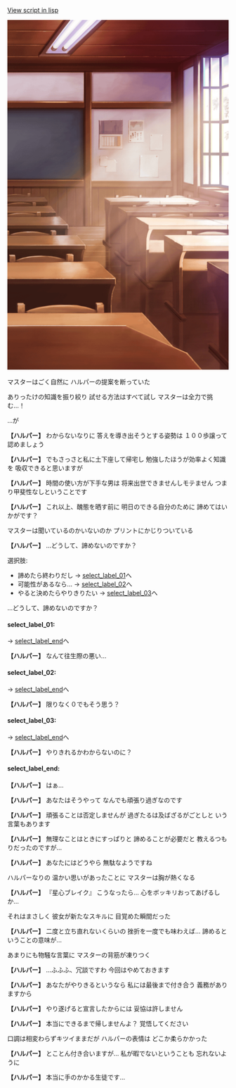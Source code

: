 [View script in lisp](../scripts/20202203.txt)

![classroom03_daytime.png](../images/backgrounds/classroom03_daytime.png)

マスターはごく自然に
ハルパーの提案を断っていた

ありったけの知識を振り絞り
試せる方法はすべて試し
マスターは全力で挑む…！

…が

**【ハルパー】**
わからないなりに
答えを導き出そうとする姿勢は
１００歩譲って認めましょう

**【ハルパー】**
でもさっさと私に土下座して帰宅し
勉強したほうが効率よく知識を
吸収できると思いますが

**【ハルパー】**
時間の使い方が下手な男は
将来出世できませんしモテません
つまり甲斐性なしということです

**【ハルパー】**
これ以上、醜態を晒す前に
明日のできる自分のために
諦めてはいかがです？

マスターは聞いているのかいないのか
プリントにかじりついている

**【ハルパー】**
…どうして、諦めないのですか？

選択肢:
- 諦めたら終わりだし → [select_label_01](#select_label_01)へ
- 可能性があるなら… → [select_label_02](#select_label_02)へ
- やると決めたらやりきりたい → [select_label_03](#select_label_03)へ

…どうして、諦めないのですか？

#### select_label_01:
 → [select_label_end](#select_label_end)へ

**【ハルパー】**
なんて往生際の悪い…

#### select_label_02:
 → [select_label_end](#select_label_end)へ

**【ハルパー】**
限りなく０でもそう思う？

#### select_label_03:
 → [select_label_end](#select_label_end)へ

**【ハルパー】**
やりきれるかわからないのに？

#### select_label_end:

**【ハルパー】**
はぁ…

**【ハルパー】**
あなたはそうやって
なんでも頑張り過ぎなのです

**【ハルパー】**
頑張ることは否定しませんが
過ぎたるは及ばざるがごとしと
いう言葉もあります

**【ハルパー】**
無理なことはときにすっぱりと
諦めることが必要だと
教えるつもりだったのですが…

**【ハルパー】**
あなたにはどうやら
無駄なようですね

ハルパーなりの
温かい思いがあったことに
マスターは胸が熱くなる

**【ハルパー】**
『星心ブレイク』
こうなったら…
心をボッキリおってあげるしか…

それはまさしく
彼女が新たなスキルに
目覚めた瞬間だった

**【ハルパー】**
二度と立ち直れないくらいの
挫折を一度でも味わえば…
諦めるということの意味が…

あまりにも物騒な言葉に
マスターの背筋が凍りつく

**【ハルパー】**
…ふふふ、冗談ですわ
今回はやめておきます

**【ハルパー】**
あなたがやりきるというなら
私には最後まで付き合う
義務がありますから

**【ハルパー】**
やり遂げると宣言したからには
妥協は許しません

**【ハルパー】**
本当にできるまで帰しませんよ？
覚悟してください

口調は相変わらずキツイままだが
ハルパーの表情は
どこか柔らかかった

**【ハルパー】**
とことん付き合いますが…
私が暇でないということも
忘れないように

**【ハルパー】**
本当に手のかかる生徒です…
